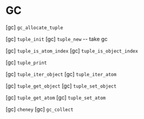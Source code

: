 # GC

[gc] `gc_allocate_tuple`

[gc] `tuple_init`
[gc] `tuple_new` -- take gc

[gc] `tuple_is_atom_index`
[gc] `tuple_is_object_index`

[gc] `tuple_print`

[gc] `tuple_iter_object`
[gc] `tuple_iter_atom`

[gc] `tuple_get_object`
[gc] `tuple_set_object`

[gc] `tuple_get_atom`
[gc] `tuple_set_atom`

[gc] `cheney`
[gc] `gc_collect`
